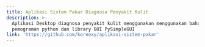 ```yaml
---
title: Aplikasi Sistem Pakar Diagnosa Penyakit Kulit
description: >-
  Aplikasi Desktop diagnosa penyakit kulit menggunakan menggunakan bahasa
  pemograman python dan library GUI PySimpleGUI
link: 'https://github.com/koreoxy/aplikasi-sistem-pakar'
---
```


